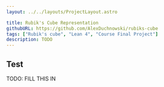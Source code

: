 ```yaml
---
layout: ../../layouts/ProjectLayout.astro

title: Rubik's Cube Representation
githubURL: https://github.com/AlexDuchnowski/rubiks-cube
tags: ["Rubik's cube", "Lean 4", "Course Final Project"]
description: TODO
---
```


## Test

TODO: FILL THIS IN
